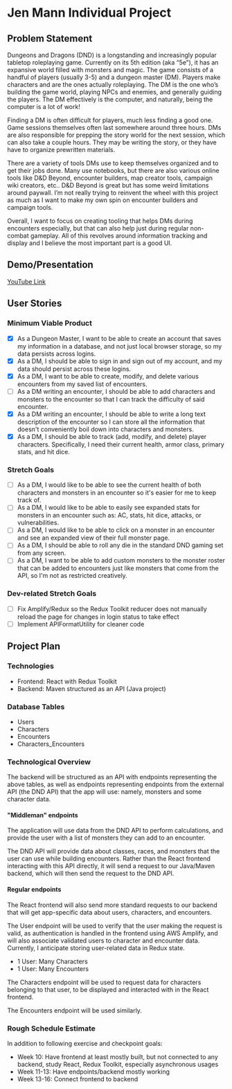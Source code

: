 # Jen Mann Individual Project

## Problem Statement

Dungeons and Dragons (DND) is a longstanding and increasingly popular tabletop
roleplaying game. Currently on its 5th edition (aka “5e”), it has an expansive
world filled with monsters and magic. The game consists of a handful of players
(usually 3-5) and a dungeon master (DM). Players make characters and are the
ones actually roleplaying. The DM is the one who’s building the game world,
playing NPCs and enemies, and generally guiding the players.
The DM effectively is the computer, and naturally, being the computer is a lot of work!

Finding a DM is often difficult for players, much less finding a good one.
Game sessions themselves often last somewhere around three hours.
DMs are also responsible for prepping the story world for the next session,
which can also take a couple hours. They may be writing the story,
or they have have to organize prewritten materials.

There are a variety of tools DMs use to keep themselves organized and to get
their jobs done. Many use notebooks, but there are also various online tools
like D&D Beyond, encounter builders, map creator tools, campaign wiki creators, etc..
D&D Beyond is great but has some weird limitations around paywall.
I’m not really trying to reinvent the wheel with this project as much as I want
to make my own spin on encounter builders and campaign tools.

Overall, I want to focus on creating tooling that helps DMs during encounters
especially, but that can also help just during regular non-combat gameplay.
All of this revolves around information tracking and display and I believe the
most important part is a good UI.

## Demo/Presentation

[YouTube Link](https://youtu.be/5Tl_DR9d3Wk)


## User Stories

### Minimum Viable Product

- [X] As a Dungeon Master, I want to be able to create an account that saves my information in a database, and not just local browser storage, so my data persists across logins.
- [X] As a DM, I should be able to sign in and sign out of my account, and my data
      should persist across these logins.
- [X] As a DM, I want to be able to create, modify, and delete
      various encounters from my saved list of encounters.
- [ ] As a DM writing an encounter, I should be able to add characters and monsters to the encounter so that I can track the difficulty of said encounter.
- [X] As a DM writing an encounter, I should be able to write a long text description of the encounter so I can store all the information that doesn't conveniently boil down into characters and monsters.
- [X] As a DM, I should be able to track (add, modify, and delete) player characters. Specifically, I need their current health, armor class, primary stats, and hit dice.

### Stretch Goals

- [ ] As a DM, I would like to be able to see the current health of both characters and monsters in an encounter so it's easier for me to keep track of.
- [ ] As a DM, I would like to be able to easily see expanded stats for monsters in an encounter such as: AC, stats, hit dice, attacks, or vulnerabilities.
- [ ] As a DM, I would like to be able to click on a monster in an encounter and see an expanded view of their full monster page.
- [ ] As a DM, I should be able to roll any die in the standard DND gaming set from any screen.
- [ ] As a DM, I want to be able to add custom monsters to the monster roster that can be added to encounters just like monsters that come from the API, so I'm not as restricted creatively.

### Dev-related Stretch Goals

- [ ] Fix Amplify/Redux so the Redux Toolkit reducer does not manually reload the page for changes in login status to take effect
- [ ] Implement APIFormatUtility for cleaner code

## Project Plan

### Technologies

- Frontend: React with Redux Toolkit
- Backend: Maven structured as an API (Java project)

### Database Tables

- Users
- Characters
- Encounters
- Characters_Encounters

### Technological Overview

The backend will be structured as an API with endpoints representing the above tables, as well as endpoints representing endpoints from the external API (the DND API) that the app will use: namely, monsters and some character data.

#### **"Middleman" endpoints**

The application will use data from the DND API to perform calculations, and provide the user with a list of monsters they can add to an encounter.

The DND API will provide data about classes, races, and monsters that the user can use while building encounters. Rather than the React frontend interacting with this API directly, it will send a request to our Java/Maven backend, which will then send the request to the DND API.

#### **Regular endpoints**

The React frontend will also send more standard requests to our backend that will get app-specific data about users, characters, and encounters.

The User endpoint will be used to verify that the user making the request is valid, as authentication is handled in the frontend using AWS Amplify, and will also associate validated users to character and encounter data. Currently, I anticipate storing user-related data in Redux state.

- 1 User: Many Characters
- 1 User: Many Encounters

The Characters endpoint will be used to request data for characters belonging to that user, to be displayed and interacted with in the React frontend.

The Encounters endpoint will be used similarly.

### Rough Schedule Estimate

In addition to following exercise and checkpoint goals:

- Week 10: Have frontend at least mostly built, but not connected to any backend, study React, Redux Toolkit, especially asynchronous usages
- Week 11-13: Have endpoints/backend mostly working
- Week 13-16: Connect frontend to backend
